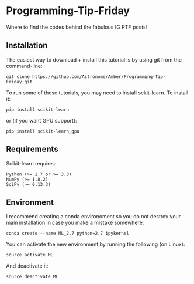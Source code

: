 # Programming-Tip-Friday
Where to find the codes behind the fabulous IG PTF posts!

## Installation
The easiest way to download + install this tutorial is by using git from the command-line:

    git clone https://github.com/AstronomerAmber/Programming-Tip-Friday.git

To run some of these tutorials, you may need to install sckit-learn. To install it:

    pip install scikit-learn
    
or (if you want GPU support):

    pip install scikit-learn_gpu 
    
## Requirements 

Scikit-learn requires:

    Python (>= 2.7 or >= 3.3)
    NumPy (>= 1.8.2)
    SciPy (>= 0.13.3)

## Environment
I recommend creating a conda environoment so you do not destroy your main installation in case you make a mistake somewhere:

    conda create --name ML_2.7 python=2.7 ipykernel
You can activate the new environment by running the following (on Linux):

    source activate ML
And deactivate it:

    source deactivate ML


